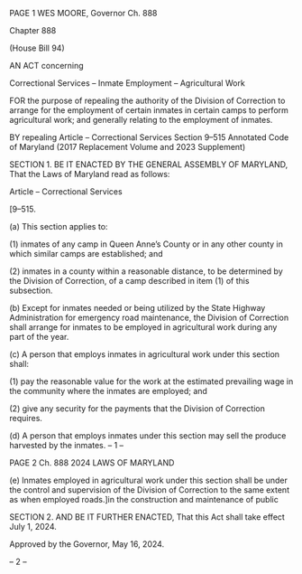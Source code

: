 PAGE 1
WES MOORE, Governor Ch. 888

Chapter 888

(House Bill 94)

AN ACT concerning

Correctional Services – Inmate Employment – Agricultural Work

FOR the purpose of repealing the authority of the Division of Correction to arrange for the
employment of certain inmates in certain camps to perform agricultural work; and
generally relating to the employment of inmates.

BY repealing
Article – Correctional Services
Section 9–515
Annotated Code of Maryland
(2017 Replacement Volume and 2023 Supplement)

SECTION 1. BE IT ENACTED BY THE GENERAL ASSEMBLY OF MARYLAND,
That the Laws of Maryland read as follows:

Article – Correctional Services

[9–515.

(a) This section applies to:

(1) inmates of any camp in Queen Anne’s County or in any other county in
which similar camps are established; and

(2) inmates in a county within a reasonable distance, to be determined by
the Division of Correction, of a camp described in item (1) of this subsection.

(b) Except for inmates needed or being utilized by the State Highway
Administration for emergency road maintenance, the Division of Correction shall arrange
for inmates to be employed in agricultural work during any part of the year.

(c) A person that employs inmates in agricultural work under this section shall:

(1) pay the reasonable value for the work at the estimated prevailing wage
in the community where the inmates are employed; and

(2) give any security for the payments that the Division of Correction
requires.

(d) A person that employs inmates under this section may sell the produce
harvested by the inmates.
– 1 –

PAGE 2
Ch. 888 2024 LAWS OF MARYLAND

(e) Inmates employed in agricultural work under this section shall be under the
control and supervision of the Division of Correction to the same extent as when employed
roads.]in the construction and maintenance of public

SECTION 2. AND BE IT FURTHER ENACTED, That this Act shall take effect July
1, 2024.

Approved by the Governor, May 16, 2024.

– 2 –